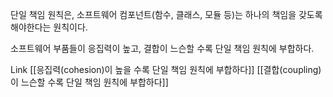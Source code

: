 단일 책임 원칙은, 소프트웨어 컴포넌트(함수, 클래스, 모듈 등)는 하나의 책임을 갖도록 해야한다는 원칙이다.

소프트웨어 부품들이 응집력이 높고, 결합이 느슨할 수록 단일 책임 원칙에 부합하다.

Link
[[응집력(cohesion)이 높을 수록 단일 책임 원칙에 부합하다]]
[[결합(coupling)이 느슨할 수록 단일 책임 원칙에 부합하다]]